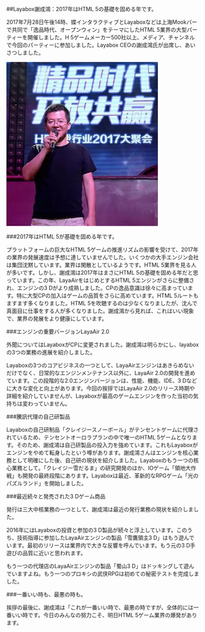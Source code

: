 ##Layabox謝成鴻：2017年はHTML 5の基礎を固める年です。

2017年7月28日午後14時、蝶インタラクティブとLayaboxなどは上海Mookバーで共同で「逸品時代、オープンウィン」をテーマにしたHTML 5業界の大型パーティーを開催しました。H 5ゲームメーカー500社以上、メディア、チャンネルで今回のパーティーに参加しました。Layabox CEOの謝成鴻氏が出席し、あいさつしました。

![img](1.png)



 

 



###2017年はHTML 5が基礎を固める年です。

プラットフォームの巨大なHTML 5ゲームの推進リズムの影響を受けて、2017年の業界の発展速度は予想に達していませんでした。いくつかの大手エンジン会社は集団沈黙しています。業界は閑散としているようです。HTML 5業界を見る人が多いです。しかし、謝成鴻は2017年はまさにHTML 5の基礎を固める年だと思っています。この年、LayaAirをはじめとするHTML 5エンジンがさらに整備され、エンジンの3 Dがより成熟しました。CPの逸品意識は徐々に高まっています。特に大型CPの加入はゲームの品質をさらに高めています。HTML 5ルートもますます多くなりました。HTML 5を吹聴するのは少なくなりましたが、沈んで真面目に仕事をする人が多くなりました。謝成鴻から見れば、これはいい現象で、業界の発展をより健康にしています。



###エンジンの重要バージョンLayaAir 2.0

外聞についてはLayaboxがCPに変更されました。謝成鴻は明らかにし、layaboxの3つの業務の進展を紹介しました。

Layaboxの3つのコアビジネスの一つとして、LayaAirエンジンはあきらめないだけでなく、日常的なエンジンメンテナンス以外に、LayaAir 2.0の開発を進めています。この段階的な2.0エンジンバージョンは、性能、機能、IDE、3 Dなどに大きな変化と向上があります。今回の挨拶ではLayaAir 2.0のリリース時期や詳細を紹介していませんが、Layaboxが最高のゲームエンジンを作った当初の気持ちは変わっていません。



 



###騰訊代理の自己研製品

Layaboxの自己研制品「クレイジースノーボール」がテンセントゲームに代理されているため、テンセントオーロラプランの中で唯一のHTML 5ゲームとなります。そのため、謝成鴻は自己研製品の投入力を強めています。これもLayaboxがエンジンをやめて転身したという噂があります。謝成鴻さんはエンジンを核心業務として明確にした後、自己研の現状を紹介しました。Layaboxのもう一つの核心業務として。「クレイジー雪だるま」の研究開発のほか、IOゲーム「領地大作戦」も開発の最終段階にあります。Layaboxは最近、革新的なRPGゲーム「光のパズルランド」を開始しました。



###最近続々と発売された3 Dゲーム商品

発行は三大中核業務の一つとして、謝成鴻は最近の発行業務の現状を紹介しました。

2016年にはLayaboxの投資と参加の3 D製品が続々と浮上しています。このうち、技術指導に参加したLayaAirエンジンの製品「雪鷹領主3 D」はもう遊んでいます。最初のリリースは業界内で大きな反響を呼んでいます。もう元の3 D手遊びの品質に近いと思われます。

もう一つの代理店のLayaAirエンジンの製品「蜀山3 D」はドッキングして遊んでいますよね。もう一つのプロキシの武侠RPGは初めての秘密テストを完成しました。



###一番いい時も、最悪の時も。

挨拶の最後に、謝成鴻は「これが一番いい時で、最悪の時ですが、全体的には一番いい時です。今日のみんなの努力こそ、明日HTML 5ゲーム業界の爆発があります。